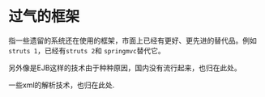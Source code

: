 # 过气的框架

指一些遗留的系统还在使用的框架，市面上已经有更好、更先进的替代品。例如`struts 1`，已经有`struts 2`和 `springmvc`替代它。

另外像是EJB这样的技术由于种种原因，国内没有流行起来，也归在此处。

一些xml的解析技术，也归在此处.